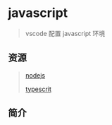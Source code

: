 # javascript

> vscode 配置 javascript 环境

## 资源

> [nodejs](https://code.visualstudio.com/docs/nodejs/working-with-javascript)
>
> [typescrit](https://code.visualstudio.com/docs/typescript/typescript-tutorial)


## 简介

